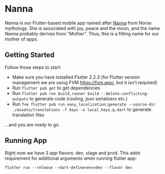 # Nanna

Nanna is our Flutter-based mobile app named after [Nanna](https://en.wikipedia.org/wiki/Nanna_(Norse_deity)) from Norse mythology. She is associated with joy, peace and the moon, and the name Nanna probably derives from "Mother". Thus, this is a fitting name for our mother of apps.

## Getting Started

Follow those steps to start:

- Make sure you have installed Flutter 2.2.3 (for Flutter version management we are using FVM https://fvm.app/, but it isn't required)
- Run `flutter pub get` to get dependencies
- Run `flutter pub run build_runner build --delete-conflicting-outputs` to generate code (routing, json serializers etc.)
- Run `fvm flutter pub run easy_localization:generate --source-dir ./assets/translations -f keys -o local_keys.g.dart` to generate translation files

...and you are ready to go.

## Running App

Right now we have 3 app flavors: dev, stage and prod. This adds requirement for additional arguments when running flutter app:

`flutter run --release --dart-define=env=dev --flavor dev`